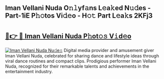 ## Iman Vellani Nuda O𝚗𝚕yf𝚊ns L𝚎a𝚔ed N𝚞𝚍es - Part-1iE P𝚑𝚘tos Vi𝚍𝚎o - H𝚘𝚝 Part L𝚎a𝚔s 2KFj3

# <h2><a href="http://kf6bfa7.oniu.top/?m=Iman+Vellani+Nuda">🔗👉 🔴 Iman Vellani Nuda P𝚑ot𝚘𝚜 V𝚒d𝚎o</a></h2>

[![Iman Vellani Nuda Nu𝚍e𝚜](https://i.imgur.com/0qMVB7G.gif)](http://kf6bfa7.oniu.top/?m=Iman+Vellani+Nuda)
Digital media provider and amusement giver Iman Vellani Nuda, celebrated for sharing dance and lifestyle ideas through viral dance routines and compact clips. Prodigious performer Iman Vellani Nuda, recognized for their remarkable talents and achievements in the entertainment industry.  
